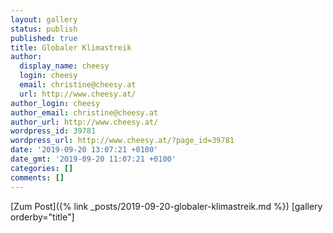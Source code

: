 ```yaml
---
layout: gallery
status: publish
published: true
title: Globaler Klimastreik
author:
  display_name: cheesy
  login: cheesy
  email: christine@cheesy.at
  url: http://www.cheesy.at/
author_login: cheesy
author_email: christine@cheesy.at
author_url: http://www.cheesy.at/
wordpress_id: 39781
wordpress_url: http://www.cheesy.at/?page_id=39781
date: '2019-09-20 13:07:21 +0100'
date_gmt: '2019-09-20 11:07:21 +0100'
categories: []
comments: []
---
```


[Zum Post]({% link _posts/2019-09-20-globaler-klimastreik.md %})
[gallery orderby="title"]
